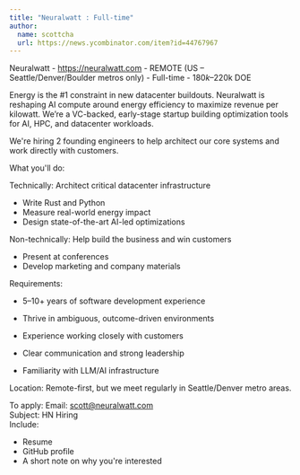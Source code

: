 ```yaml
---
title: "Neuralwatt : Full-time"
author:
  name: scottcha
  url: https://news.ycombinator.com/item?id=44767967
---
```


<JobNavigation />

Neuralwatt - <a href="https:&#x2F;&#x2F;neuralwatt.com" rel="nofollow">https:&#x2F;&#x2F;neuralwatt.com</a> - REMOTE (US – Seattle&#x2F;Denver&#x2F;Boulder metros only) - Full-time - $180k–$220k DOE

Energy is the #1 constraint in new datacenter buildouts. Neuralwatt is reshaping AI compute around energy efficiency to maximize revenue per kilowatt. We’re a VC-backed, early-stage startup building optimization tools for AI, HPC, and datacenter workloads.

We&#x27;re hiring 2 founding engineers to help architect our core systems and work directly with customers.

What you&#x27;ll do:

Technically:
Architect critical datacenter infrastructure
- Write Rust and Python
- Measure real-world energy impact
- Design state-of-the-art AI-led optimizations

Non-technically:
Help build the business and win customers
- Present at conferences
- Develop marketing and company materials

Requirements:

- 5–10+ years of software development experience

- Thrive in ambiguous, outcome-driven environments

- Experience working closely with customers

- Clear communication and strong leadership

- Familiarity with LLM&#x2F;AI infrastructure

Location:
Remote-first, but we meet regularly in Seattle&#x2F;Denver metro areas.

To apply:
Email: scott@neuralwatt.com  
Subject: HN Hiring  
Include:
- Resume
- GitHub profile
- A short note on why you&#x27;re interested
<JobApplication />
